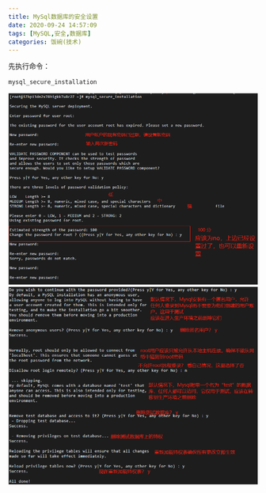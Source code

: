 ```yaml
---
title: MySql数据库的安全设置
date: 2020-09-24 14:57:09
tags: [MySQL,安全,数据库]
categories: 饭碗(技术)
---
```


先执行命令：
```bash
mysql_secure_installation
```
![安全设置](https://raw.githubusercontent.com/ctocto/ctocto.github.io/develop/images/mysql%E5%AE%89%E5%85%A8%E8%AE%BE%E7%BD%AE1.png)
![安全设置](https://raw.githubusercontent.com/ctocto/ctocto.github.io/develop/images/mysql%E5%AE%89%E5%85%A8%E8%AE%BE%E7%BD%AE2.png)

